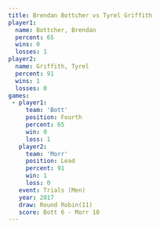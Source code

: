 ```yaml
---
title: Brendan Bottcher vs Tyrel Griffith
player1:                 
  name: Bottcher, Brendan
  percent: 65            
  wins: 0                
  losses: 1              
player2:                 
  name: Griffith, Tyrel  
  percent: 91            
  wins: 1                
  losses: 0              
games:
 - player1:          
     team: 'Bott'    
     position: Fourth
     percent: 65     
     win: 0          
     loss: 1         
   player2:        
     team: 'Morr'  
     position: Lead
     percent: 91   
     win: 1        
     loss: 0       
   event: Trials (Men)    
   year: 2017             
   draw: Round Robin(11)  
   score: Bott 6 - Morr 10
---
```

